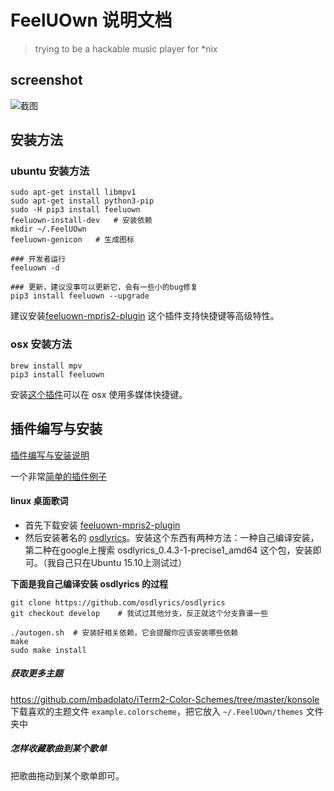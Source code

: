 # FeelUOwn 说明文档

> trying to be a hackable music player for \*nix

## screenshot
![截图](https://cloud.githubusercontent.com/assets/4962134/17672685/235ae556-6350-11e6-98c6-1f18051e5da1.png)

## 安装方法

### ubuntu 安装方法

```shell
sudo apt-get install libmpv1
sudo apt-get install python3-pip
sudo -H pip3 install feeluown
feeluown-install-dev   # 安装依赖
mkdir ~/.FeelUOwn
feeluown-genicon   # 生成图标

### 开发者运行
feeluown -d

### 更新，建议没事可以更新它，会有一些小的bug修复
pip3 install feeluown --upgrade
```

建议安装[feeluown-mpris2-plugin](https://github.com/cosven/feeluown-mpris2-plugin.git) 这个插件支持快捷键等高级特性。

### osx 安装方法

```shell
brew install mpv
pip3 install feeluown
```

安装[这个插件](https://github.com/cosven/feeluown-mac-hotkey-plugin)可以在 osx 使用多媒体快捷键。


## 插件编写与安装
[插件编写与安装说明](https://github.com/cosven/FeelUOwn/issues/148)

一个非常[简单的插件例子](https://gist.github.com/cosven/7a746fa61f94a4c83cb6bf654cea6bf8)


#### linux 桌面歌词
- 首先下载安装 [feeluown-mpris2-plugin](https://github.com/cosven/feeluown-mpris2-plugin.git)
- 然后安装著名的 [osdlyrics](https://github.com/osdlyrics/osdlyrics)。安装这个东西有两种方法：一种自己编译安装，第二种在google上搜索 osdlyrics_0.4.3-1-precise1_amd64
  这个包，安装即可。（我自己只在Ubuntu 15.10上测试过）

**下面是我自己编译安装 osdlyrics 的过程**

```
git clone https://github.com/osdlyrics/osdlyrics
git checkout develop    # 我试过其他分支，反正就这个分支靠谱一些

./autogen.sh  # 安装好相关依赖，它会提醒你应该安装哪些依赖
make
sudo make install
```

##### 获取更多主题
<https://github.com/mbadolato/iTerm2-Color-Schemes/tree/master/konsole>
下载喜欢的主题文件 `example.colorscheme`，把它放入 `~/.FeelUOwn/themes` 文件夹中


##### 怎样收藏歌曲到某个歌单
把歌曲拖动到某个歌单即可。
